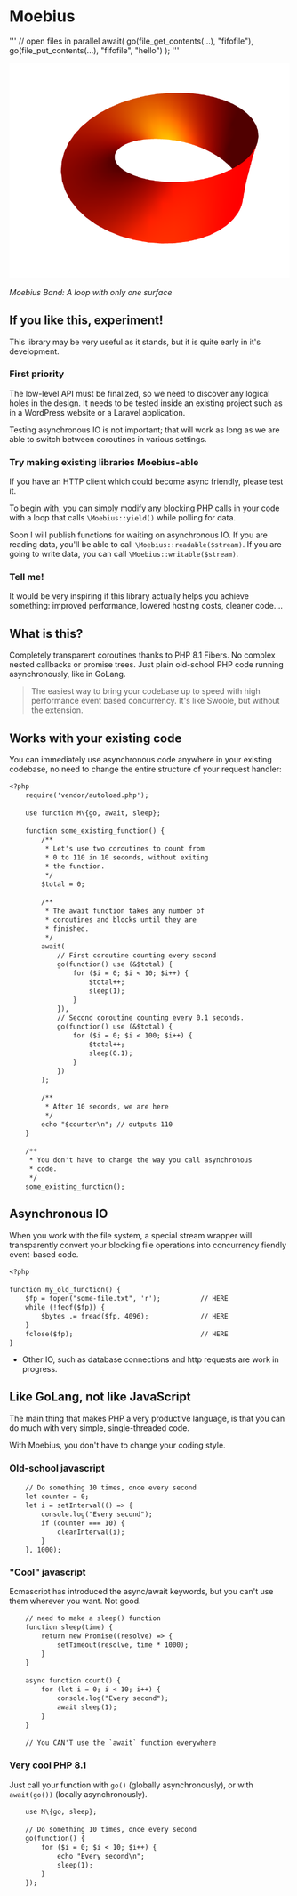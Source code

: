 Moebius
=======

'''
// open files in parallel
await(
  go(file_get_contents(...), "fifofile"),
  go(file_put_contents(...), "fifofile", "hello")
);
'''

![Möbuus Loop](docs/wikipedia-mobius-strip.png)

*Moebius Band: A loop with only one surface*

If you like this, experiment!
-----------------------------

This library may be very useful as it stands, but it is quite early in
it's development.

### First priority

The low-level API must be finalized, so we need to discover any
logical holes in the design. It needs to be tested inside an existing
project such as in a WordPress website or a Laravel application.

Testing asynchronous IO is not important; that will work as long as
we are able to switch between coroutines in various settings.


### Try making existing libraries Moebius-able

If you have an HTTP client which could become async friendly, please
test it.

To begin with, you can simply modify any blocking PHP calls in your
code with a loop that calls `\Moebius::yield()` while polling for data.

Soon I will publish functions for waiting on asynchronous IO. If you
are reading data, you'll be able to call `\Moebius::readable($stream)`.
If you are going to write data, you can call `\Moebius::writable($stream)`.


### Tell me!

It would be very inspiring if this library actually helps you achieve
something: improved performance, lowered hosting costs, cleaner code....


What is this?
-------------

Completely transparent coroutines thanks to PHP 8.1 Fibers. No complex
nested callbacks or promise trees. Just plain old-school PHP code running
asynchronously, like in GoLang.

> The easiest way to bring your codebase up to speed with high performance
> event based concurrency. It's like Swoole, but without the extension.


Works with your existing code
-----------------------------

You can immediately use asynchronous code anywhere in your existing codebase,
no need to change the entire structure of your request handler:

```
<?php
    require('vendor/autoload.php');

    use function M\{go, await, sleep};

    function some_existing_function() {
        /**
         * Let's use two coroutines to count from
         * 0 to 110 in 10 seconds, without exiting
         * the function.
         */
        $total = 0;

        /**
         * The await function takes any number of
         * coroutines and blocks until they are
         * finished.
         */
        await(
            // First coroutine counting every second
            go(function() use (&$total) {
                for ($i = 0; $i < 10; $i++) {
                    $total++;
                    sleep(1);
                }
            }),
            // Second coroutine counting every 0.1 seconds.
            go(function() use (&$total) {
                for ($i = 0; $i < 100; $i++) {
                    $total++;
                    sleep(0.1);
                }
            })
        );

        /**
         * After 10 seconds, we are here
         */
        echo "$counter\n"; // outputs 110
    }

    /**
     * You don't have to change the way you call asynchronous
     * code.
     */
    some_existing_function();
```

Asynchronous IO
---------------

When you work with the file system, a special stream wrapper
will transparently convert your blocking file operations into
concurrency fiendly event-based code.

```
<?php

function my_old_function() {
    $fp = fopen("some-file.txt", 'r');          // HERE
    while (!feof($fp)) {
        $bytes .= fread($fp, 4096);             // HERE
    }
    fclose($fp);                                // HERE
}
```

 * Other IO, such as database connections and http requests
   are work in progress.


Like GoLang, not like JavaScript
--------------------------------

The main thing that makes PHP a very productive language, is
that you can do much with very simple, single-threaded code.

With Moebius, you don't have to change your coding style.


### Old-school javascript

```
    // Do something 10 times, once every second
    let counter = 0;
    let i = setInterval(() => {
        console.log("Every second");
        if (counter === 10) {
            clearInterval(i);
        }
    }, 1000);
```


### "Cool" javascript

Ecmascript has introduced the async/await keywords, but
you can't use them wherever you want. Not good.

```
    // need to make a sleep() function
    function sleep(time) {
        return new Promise((resolve) => {
            setTimeout(resolve, time * 1000);
        }
    }

    async function count() {
        for (let i = 0; i < 10; i++) {
            console.log("Every second");
            await sleep(1);
        }
    }

    // You CAN'T use the `await` function everywhere
```


### Very cool PHP 8.1

Just call your function with `go()` (globally asynchronously), or
with `await(go())` (locally asynchronously).

```
    use M\{go, sleep};

    // Do something 10 times, once every second
    go(function() {
        for ($i = 0; $i < 10; $i++) {
            echo "Every second\n";
            sleep(1);
        }
    });
```

